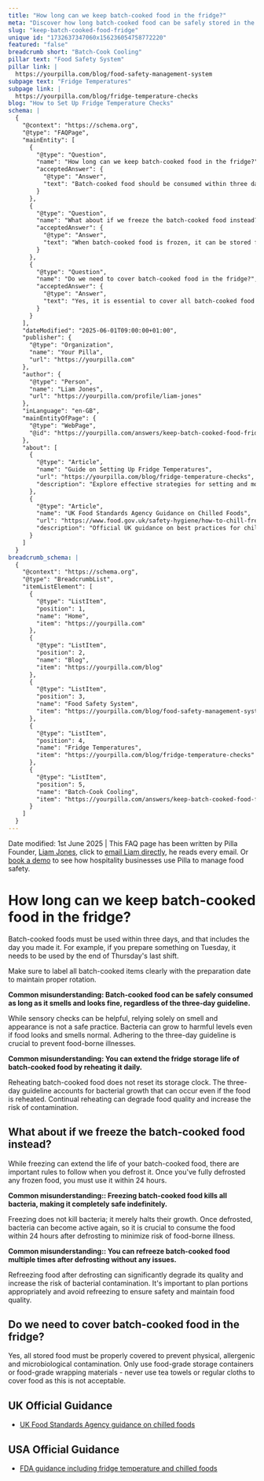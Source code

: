 ```yaml
---
title: "How long can we keep batch-cooked food in the fridge?"
meta: "Discover how long batch-cooked food can be safely stored in the fridge or freezer, and learn the proper procedures for covering and labelling to prevent contamination."
slug: "keep-batch-cooked-food-fridge"
unique id: "1732637347060x156236054758772220"
featured: "false"
breadcrumb short: "Batch-Cook Cooling"
pillar text: "Food Safety System"
pillar link: |
  https://yourpilla.com/blog/food-safety-management-system
subpage text: "Fridge Temperatures"
subpage link: |
  https://yourpilla.com/blog/fridge-temperature-checks
blog: "How to Set Up Fridge Temperature Checks"
schema: |
  {
    "@context": "https://schema.org",
    "@type": "FAQPage",
    "mainEntity": [
      {
        "@type": "Question",
        "name": "How long can we keep batch-cooked food in the fridge?",
        "acceptedAnswer": {
          "@type": "Answer",
          "text": "Batch-cooked food should be consumed within three days, including the day it was prepared. For instance, if the food is cooked on Tuesday, it should be used by the end of Thursday. Clearly label each batch-cooked item with the preparation date to ensure proper food rotation and safety."
        }
      },
      {
        "@type": "Question",
        "name": "What about if we freeze the batch-cooked food instead?",
        "acceptedAnswer": {
          "@type": "Answer",
          "text": "When batch-cooked food is frozen, it can be stored for longer periods. However, once defrosted, it should be consumed within 24 hours. This is to prevent bacterial growth, as freezing does not kill bacteria but merely halts their growth. Always plan to use defrosted food within this time frame to ensure safety."
        }
      },
      {
        "@type": "Question",
        "name": "Do we need to cover batch-cooked food in the fridge?",
        "acceptedAnswer": {
          "@type": "Answer",
          "text": "Yes, it is essential to cover all batch-cooked food stored in the fridge to prevent contamination from physical, allergenic, and microbiological sources. Use only food-grade storage containers or wraps, and avoid using non-food-grade materials like tea towels for covering food."
        }
      }
    ],
    "dateModified": "2025-06-01T09:00:00+01:00",
    "publisher": {
      "@type": "Organization",
      "name": "Your Pilla",
      "url": "https://yourpilla.com"
    },
    "author": {
      "@type": "Person",
      "name": "Liam Jones",
      "url": "https://yourpilla.com/profile/liam-jones"
    },
    "inLanguage": "en-GB",
    "mainEntityOfPage": {
      "@type": "WebPage",
      "@id": "https://yourpilla.com/answers/keep-batch-cooked-food-fridge"
    },
    "about": [
      {
        "@type": "Article",
        "name": "Guide on Setting Up Fridge Temperatures",
        "url": "https://yourpilla.com/blog/fridge-temperature-checks",
        "description": "Explore effective strategies for setting and monitoring fridge temperatures to ensure food safety within hospitality operations."
      },
      {
        "@type": "Article",
        "name": "UK Food Standards Agency Guidance on Chilled Foods",
        "url": "https://www.food.gov.uk/safety-hygiene/how-to-chill-freeze-and-defrost-food-safely",
        "description": "Official UK guidance on best practices for chilling, freezing, and defrosting food safely to prevent contamination and ensure food safety."
      }
    ]
  }
breadcrumb_schema: |
  {
    "@context": "https://schema.org",
    "@type": "BreadcrumbList",
    "itemListElement": [
      {
        "@type": "ListItem",
        "position": 1,
        "name": "Home",
        "item": "https://yourpilla.com"
      },
      {
        "@type": "ListItem",
        "position": 2,
        "name": "Blog",
        "item": "https://yourpilla.com/blog"
      },
      {
        "@type": "ListItem",
        "position": 3,
        "name": "Food Safety System",
        "item": "https://yourpilla.com/blog/food-safety-management-system"
      },
      {
        "@type": "ListItem",
        "position": 4,
        "name": "Fridge Temperatures",
        "item": "https://yourpilla.com/blog/fridge-temperature-checks"
      },
      {
        "@type": "ListItem",
        "position": 5,
        "name": "Batch-Cook Cooling",
        "item": "https://yourpilla.com/answers/keep-batch-cooked-food-fridge"
      }
    ]
  }
---
```


Date modified: 1st June 2025 | This FAQ page has been written by Pilla Founder, [Liam Jones](https://yourpilla.com/profile/liam-jones), click to [email Liam directly](https://mailto:liam@yourpilla.com/), he reads every email. Or [book a demo](https://calendly.com/pilla/demo) to see how hospitality businesses use Pilla to manage food safety.

# How long can we keep batch-cooked food in the fridge?

Batch-cooked foods must be used within three days, and that includes the day you made it. For example, if you prepare something on Tuesday, it needs to be used by the end of Thursday's last shift.

Make sure to label all batch-cooked items clearly with the preparation date to maintain proper rotation.

**Common misunderstanding: Batch-cooked food can be safely consumed as long as it smells and looks fine, regardless of the three-day guideline.**

While sensory checks can be helpful, relying solely on smell and appearance is not a safe practice. Bacteria can grow to harmful levels even if food looks and smells normal. Adhering to the three-day guideline is crucial to prevent food-borne illnesses.

**Common misunderstanding: You can extend the fridge storage life of batch-cooked food by reheating it daily.**

Reheating batch-cooked food does not reset its storage clock. The three-day guideline accounts for bacterial growth that can occur even if the food is reheated. Continual reheating can degrade food quality and increase the risk of contamination.

## What about if we freeze the batch-cooked food instead?

While freezing can extend the life of your batch-cooked food, there are important rules to follow when you defrost it. Once you've fully defrosted any frozen food, you must use it within 24 hours.

**Common misunderstanding:: Freezing batch-cooked food kills all bacteria, making it completely safe indefinitely.**

Freezing does not kill bacteria; it merely halts their growth. Once defrosted, bacteria can become active again, so it is crucial to consume the food within 24 hours after defrosting to minimize risk of food-borne illness.

**Common misunderstanding:: You can refreeze batch-cooked food multiple times after defrosting without any issues.**

Refreezing food after defrosting can significantly degrade its quality and increase the risk of bacterial contamination. It's important to plan portions appropriately and avoid refreezing to ensure safety and maintain food quality.

## Do we need to cover batch-cooked food in the fridge?

Yes, all stored food must be properly covered to prevent physical, allergenic and microbiological contamination. Only use food-grade storage containers or food-grade wrapping materials - never use tea towels or regular cloths to cover food as this is not acceptable.

## UK Official Guidance

-   [UK Food Standards Agency guidance on chilled foods](https://www.food.gov.uk/safety-hygiene/how-to-chill-freeze-and-defrost-food-safely)

## USA Official Guidance

-   [FDA guidance including fridge temperature and chilled foods](https://www.fda.gov/consumers/consumer-updates/are-you-storing-food-safely)